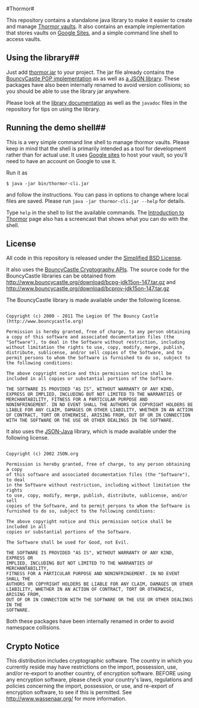 #Thormor#

This repository contains a standalone java library to make it easier
to create and manage
[Thormor vaults](http://kbsriram.github.com/thormor/ "Introduction to Thormor Vaults"). It also contains an example implementation that stores vaults on
[Google Sites](https://sites.google.com), and a simple command line shell
to access vaults.

## Using the library##

Just add [thormor.jar](/kbsriram/thormor/raw/master/bin/thormor.jar) to your project. The
jar file already contains the
[BouncyCastle PGP implementation](http://www.bouncycastle.org/java.html) as
as well as [a JSON library](https://github.com/douglascrockford/JSON-java).
These packages have also been internally renamed to avoid version collisions; so you should
be able to use the library jar anywhere.

Please look at the [library documentation](/kbsriram/thormor/blob/master/docs/libapi.md) as well
as the `javadoc` files in the repository for tips on using the
library.

## Running the demo shell##

This is a very simple command line shell to manage thormor
vaults. Please keep in mind that the shell is primarily intended as a
tool for development rather than for actual use. It uses [Google
sites](https://sites.google.com) to host your vault, so you'll need to
have an account on Google to use it.

Run it as

    $ java -jar bin/thormor-cli.jar

and follow the instructions. You can pass in options to change where
local files are saved. Please run
`java -jar thormor-cli.jar --help` for details.

Type `help` in the shell to list the available commands. The
[Introduction to Thormor](http://kbsriram.github.com/thormor/) page
also has a screencast that shows what you can do with the shell.

## License ##

All code in this repository is released under the
[Simplified BSD License](/kbsriram/thormor/blob/master/License.txt).

It also uses the
[BouncyCastle Cryptography APIs](http://www.bouncycastle.org/java.html).
The source code for the BouncyCastle libraries can be obtained from
<http://www.bouncycastle.org/download/bcpg-jdk15on-147.tar.gz> and
<http://www.bouncycastle.org/download/bcprov-jdk15on-147.tar.gz>

The BouncyCastle library is made available under the following license.

<pre><code>
Copyright (c) 2000 - 2011 The Legion Of The Bouncy Castle (http://www.bouncycastle.org)

Permission is hereby granted, free of charge, to any person obtaining
a copy of this software and associated documentation files (the
"Software"), to deal in the Software without restriction, including
without limitation the rights to use, copy, modify, merge, publish,
distribute, sublicense, and/or sell copies of the Software, and to
permit persons to whom the Software is furnished to do so, subject to
the following conditions:

The above copyright notice and this permission notice shall be
included in all copies or substantial portions of the Software.

THE SOFTWARE IS PROVIDED "AS IS", WITHOUT WARRANTY OF ANY KIND,
EXPRESS OR IMPLIED, INCLUDING BUT NOT LIMITED TO THE WARRANTIES OF
MERCHANTABILITY, FITNESS FOR A PARTICULAR PURPOSE AND
NONINFRINGEMENT. IN NO EVENT SHALL THE AUTHORS OR COPYRIGHT HOLDERS BE
LIABLE FOR ANY CLAIM, DAMAGES OR OTHER LIABILITY, WHETHER IN AN ACTION
OF CONTRACT, TORT OR OTHERWISE, ARISING FROM, OUT OF OR IN CONNECTION
WITH THE SOFTWARE OR THE USE OR OTHER DEALINGS IN THE SOFTWARE.
</code></pre>

It also uses the [JSON-Java](https://github.com/douglascrockford/JSON-java)
library, which is made available under the following license.

<pre><code>
Copyright (c) 2002 JSON.org

Permission is hereby granted, free of charge, to any person obtaining a copy
of this software and associated documentation files (the "Software"), to deal
in the Software without restriction, including without limitation the rights
to use, copy, modify, merge, publish, distribute, sublicense, and/or sell
copies of the Software, and to permit persons to whom the Software is
furnished to do so, subject to the following conditions:

The above copyright notice and this permission notice shall be included in all
copies or substantial portions of the Software.

The Software shall be used for Good, not Evil.

THE SOFTWARE IS PROVIDED "AS IS", WITHOUT WARRANTY OF ANY KIND, EXPRESS OR
IMPLIED, INCLUDING BUT NOT LIMITED TO THE WARRANTIES OF MERCHANTABILITY,
FITNESS FOR A PARTICULAR PURPOSE AND NONINFRINGEMENT. IN NO EVENT SHALL THE
AUTHORS OR COPYRIGHT HOLDERS BE LIABLE FOR ANY CLAIM, DAMAGES OR OTHER
LIABILITY, WHETHER IN AN ACTION OF CONTRACT, TORT OR OTHERWISE, ARISING FROM,
OUT OF OR IN CONNECTION WITH THE SOFTWARE OR THE USE OR OTHER DEALINGS IN THE
SOFTWARE.
</code></pre>

Both these packages have been internally renamed in order to avoid
namespace collisions.

## Crypto Notice ##

This distribution includes cryptographic software. The country in
which you currently reside may have restrictions on the import,
possession, use, and/or re-export to another country, of encryption
software. BEFORE using any encryption software, please check your
country's laws, regulations and policies concerning the import,
possession, or use, and re-export of encryption software, to see if
this is permitted. See <http://www.wassenaar.org/> for more
information.
